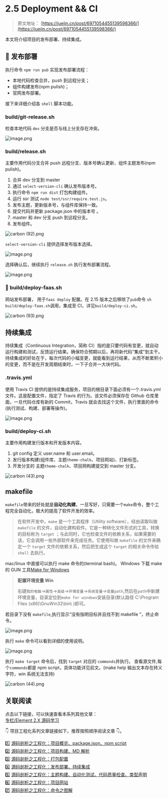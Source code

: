 # 2.5 Deployment && CI

> 原文地址： [https://juejin.cn/post/6971054455139598366/](https://juejin.cn/post/6971054455139598366/)

本文将介绍项目的发布部署、持续集成。

## 🚀 发布部署

执行命令 `npm run pub` 实现发布部署流程：

* 本地代码检查合并，push 到远程分支；
* 组件构建发布(npm pulish)；
* 官网发布部署。

接下来详细介绍各 `shell` 脚本功能。

### build/git-release.sh

检查本地代码 `dev` 分支是否与线上分支存在冲突。

![image.png](https://p6-juejin.byteimg.com/tos-cn-i-k3u1fbpfcp/b7c724b7007f49078ba370566bbe42c0\~tplv-k3u1fbpfcp-watermark.image)

### build/release.sh

主要作用代码分支合并 push 远程分支、版本号确认更新、组件主题发布(npm pulish)。

1. 合并 dev 分支到 master
2. 通过 `select-version-cli` 确认发布版本号。
3. 执行命令 `npm run dist` 打包构建组件。
4. 运行 ssr 测试 `node test/ssr/require.test.js`。
5. 发布主题，更新版本号，与组件库保持一致。
6. 提交代码并更新 package.json 中的版本号 。
7. master 和 dev 分支 push 到远程分支。
8. 发布组件。

![carbon (92).png](https://p3-juejin.byteimg.com/tos-cn-i-k3u1fbpfcp/59550d03381d46e8ba5841bf6bc5da2c\~tplv-k3u1fbpfcp-watermark.image)

`select-version-cli` 提供选择发布版本选择。

![image.png](https://p6-juejin.byteimg.com/tos-cn-i-k3u1fbpfcp/4feea1adb27445b082e11842e06884ce\~tplv-k3u1fbpfcp-watermark.image)

选择确认后，继续执行 `release.sh` 执行发布部署流程。

![image.png](https://p3-juejin.byteimg.com/tos-cn-i-k3u1fbpfcp/6c1797177ab347db9385a94bab55b9cd\~tplv-k3u1fbpfcp-watermark.image)

### 🚧 build/deploy-faas.sh

网站发布部署， 用于`faas deploy` 配置。在 2.15 版本之后移除了`pub`命令 `sh build/deploy-faas.sh`调用，集成至 CI，详见`build/deploy-ci.sh`。

![carbon (93).png](https://p6-juejin.byteimg.com/tos-cn-i-k3u1fbpfcp/f7a7413a978c41a4b48e43dfacf2434d\~tplv-k3u1fbpfcp-watermark.image)

## 持续集成

持续集成（Continuous Integration，简称 CI）指的是只要代码有变更，就自动运行构建和测试，反馈运行结果。确保符合预期以后，再将新代码"集成"到主干。持续集成的好处在于，每次代码的小幅变更，就能看到运行结果，从而不断累积小的变更，而不是在开发周期结束时，一下子合并一大块代码。

### .travis.yml

使用 Travis CI 提供的是持续集成服务，项目的根目录下面必须有一个.travis.yml 文件。这是配置文件，指定了 Travis 的行为。该文件必须保存在 Github 仓库里面，一旦代码仓库有新的 Commit，Travis 就会去找这个文件，执行里面的命令(执行测试、构建、部署等操作)。

![image.png](https://p6-juejin.byteimg.com/tos-cn-i-k3u1fbpfcp/6cba5805cc37418d80f99c6e11f50137\~tplv-k3u1fbpfcp-watermark.image)

### build/deploy-ci.sh

主要作用构建发行版本和开发版本内容。

1. git config 定义 user.name 和 user.email。
2. 发行版本构建(组件库、主题`theme-chalk`、项目网站)、打新标签。
3. 开发分支的 主题`theme-chalk`、项目网构建提交到 master 分支。

![carbon (43).png](https://p9-juejin.byteimg.com/tos-cn-i-k3u1fbpfcp/8cd2483135e64096b50956e6e1e4983c\~tplv-k3u1fbpfcp-watermark.image)

## makefile

`makefile`带来的好处就是**自动化构建**，一旦写好，只需要一个`make`命令，整个工程完全自动化，极大的提高了软件开发的效率。

> 在软件开发中，`make` 是一个工具程序（Utility software），经由读取叫做 `makefile` 的文件，自动化建构软件。它是一种转化文件形式的工具，转换的目标称为 `target` ；与此同时，它也检查文件的依赖关系，如果需要的话，它会调用一些外部软件来完成任务。它使用叫做 `makefile` 的文件来确定一个 `target` 文件的依赖关系，然后把生成这个 `target` 的相关命令传给 `shell` 去执行。

mac/linux 中直接可以执行 make 命令的(terminal bash)。 Windows 下载 make 的 GUN 工具[Make for Windows](http://gnuwin32.sourceforge.net/packages/make.htm)

> **配置环境变量 Win**
>
> 右键`我的电脑`->`属性`->`高级`->`环境变量`->`系统变量`->`变量path`,然后在`path`中新建环境变量，目录定位到`make for windows`安装目录(默认路径 C:\Program Files (x86)\GnuWin32\bin\ )即可。

若目录下没有 `makefile`,执行显示“没有指明目标并且找不到 makefile ”，终止命令。

![image.png](https://p6-juejin.byteimg.com/tos-cn-i-k3u1fbpfcp/674486e5d7664c2482f60e29efdc1083\~tplv-k3u1fbpfcp-watermark.image)

执行 `make` 命令可以看到详细的使用说明。

![image.png](https://p3-juejin.byteimg.com/tos-cn-i-k3u1fbpfcp/915ae59a64a64132a29145c7e14843f0\~tplv-k3u1fbpfcp-watermark.image)

执行 `make target` 命令后，找到 `target` 对应的 `commonds`并执行。 查看源文件,每个`commonds`都是 npm script，具体功能详见前文。(make help 输出文本存在转义字符，win 系统无法支持)

![carbon (44).png](https://p3-juejin.byteimg.com/tos-cn-i-k3u1fbpfcp/797f044c9b834682827409b7633a9a14\~tplv-k3u1fbpfcp-watermark.image)

## 关联阅读

点击以下链接，可以快速查看本系列其他文章：\
[专栏/Element 2.X 源码学习](https://juejin.cn/column/6961321064110489631)

👇 项目工程化系列文章链接如下，推荐按照顺序阅读文章 👇。

1️⃣ [源码剖析之工程化：项目概览、package.json、npm script](https://juejin.cn/post/6969258163136626725)\
2️⃣ [源码剖析之工程化：项目构建、MD 解析](https://juejin.cn/post/6969933702759940133)\
3️⃣ [源码剖析之工程化：打包配置](https://juejin.cn/post/6970691644114862111/)\
4️⃣ [源码剖析之工程化：发布部署、持续集成](https://juejin.cn/post/6971054455139598366/)\
5️⃣ [源码剖析之工程化：主题构建、自动化测试、代码质量检查、类型声明](https://juejin.cn/post/6971434343516340238)\
6️⃣ [源码剖析之工程化：项目网站](https://juejin.cn/post/6972180649625157645)\
7️⃣ [源码剖析之工程化：命令之图解](https://juejin.cn/post/6991347082552573965)
